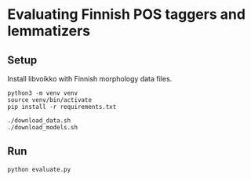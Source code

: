 # Evaluating Finnish POS taggers and lemmatizers

## Setup

Install libvoikko with Finnish morphology data files.

```
python3 -m venv venv
source venv/bin/activate
pip install -r requirements.txt

./download_data.sh
./download_models.sh
```

## Run

```
python evaluate.py
```
